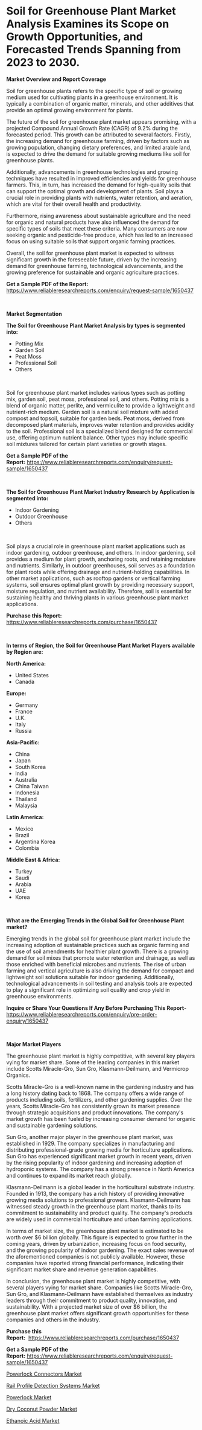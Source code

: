 <p><h1>Soil for Greenhouse Plant Market Analysis Examines its Scope on Growth Opportunities, and Forecasted Trends Spanning from 2023 to 2030.</h1></p><p><strong>Market Overview and Report Coverage</strong></p>
<p><p>Soil for greenhouse plants refers to the specific type of soil or growing medium used for cultivating plants in a greenhouse environment. It is typically a combination of organic matter, minerals, and other additives that provide an optimal growing environment for plants.</p><p>The future of the soil for greenhouse plant market appears promising, with a projected Compound Annual Growth Rate (CAGR) of 9.2% during the forecasted period. This growth can be attributed to several factors. Firstly, the increasing demand for greenhouse farming, driven by factors such as growing population, changing dietary preferences, and limited arable land, is expected to drive the demand for suitable growing mediums like soil for greenhouse plants.</p><p>Additionally, advancements in greenhouse technologies and growing techniques have resulted in improved efficiencies and yields for greenhouse farmers. This, in turn, has increased the demand for high-quality soils that can support the optimal growth and development of plants. Soil plays a crucial role in providing plants with nutrients, water retention, and aeration, which are vital for their overall health and productivity.</p><p>Furthermore, rising awareness about sustainable agriculture and the need for organic and natural products have also influenced the demand for specific types of soils that meet these criteria. Many consumers are now seeking organic and pesticide-free produce, which has led to an increased focus on using suitable soils that support organic farming practices.</p><p>Overall, the soil for greenhouse plant market is expected to witness significant growth in the foreseeable future, driven by the increasing demand for greenhouse farming, technological advancements, and the growing preference for sustainable and organic agriculture practices.</p></p>
<p><strong>Get a Sample PDF of the Report:</strong> <a href="https://www.reliableresearchreports.com/enquiry/request-sample/1650437">https://www.reliableresearchreports.com/enquiry/request-sample/1650437</a></p>
<p>&nbsp;</p>
<p><strong>Market Segmentation</strong></p>
<p><strong>The Soil for Greenhouse Plant Market Analysis by types is segmented into:</strong></p>
<p><ul><li>Potting Mix</li><li>Garden Soil</li><li>Peat Moss</li><li>Professional Soil</li><li>Others</li></ul></p>
<p>&nbsp;</p>
<p><p>Soil for greenhouse plant market includes various types such as potting mix, garden soil, peat moss, professional soil, and others. Potting mix is a blend of organic matter, perlite, and vermiculite to provide a lightweight and nutrient-rich medium. Garden soil is a natural soil mixture with added compost and topsoil, suitable for garden beds. Peat moss, derived from decomposed plant materials, improves water retention and provides acidity to the soil. Professional soil is a specialized blend designed for commercial use, offering optimum nutrient balance. Other types may include specific soil mixtures tailored for certain plant varieties or growth stages.</p></p>
<p><strong>Get a Sample PDF of the Report:</strong>&nbsp;<a href="https://www.reliableresearchreports.com/enquiry/request-sample/1650437">https://www.reliableresearchreports.com/enquiry/request-sample/1650437</a></p>
<p>&nbsp;</p>
<p><strong>The Soil for Greenhouse Plant Market Industry Research by Application is segmented into:</strong></p>
<p><ul><li>Indoor Gardening</li><li>Outdoor Greenhouse</li><li>Others</li></ul></p>
<p>&nbsp;</p>
<p><p>Soil plays a crucial role in greenhouse plant market applications such as indoor gardening, outdoor greenhouse, and others. In indoor gardening, soil provides a medium for plant growth, anchoring roots, and retaining moisture and nutrients. Similarly, in outdoor greenhouses, soil serves as a foundation for plant roots while offering drainage and nutrient-holding capabilities. In other market applications, such as rooftop gardens or vertical farming systems, soil ensures optimal plant growth by providing necessary support, moisture regulation, and nutrient availability. Therefore, soil is essential for sustaining healthy and thriving plants in various greenhouse plant market applications.</p></p>
<p><strong>Purchase this Report:</strong>&nbsp; <a href="https://www.reliableresearchreports.com/purchase/1650437">https://www.reliableresearchreports.com/purchase/1650437</a></p>
<p>&nbsp;</p>
<p><strong>In terms of Region, the Soil for Greenhouse Plant Market Players available by Region are:</strong></p>
<p>
    <p> <strong> North America: </strong>
        <ul>
            <li>United States</li>
            <li>Canada</li>
        </ul>
        </p> 
    <p> <strong> Europe: </strong>
        <ul>
            <li>Germany</li>
            <li>France</li>
            <li>U.K.</li>
            <li>Italy</li>
            <li>Russia</li>
        </ul>
        </p> 
    <p> <strong> Asia-Pacific: </strong>
        <ul>
            <li>China</li>
            <li>Japan</li>
            <li>South Korea</li>
            <li>India</li>
            <li>Australia</li>
            <li>China Taiwan</li>
            <li>Indonesia</li>
            <li>Thailand</li>
            <li>Malaysia</li>
        </ul>
        </p> 
    <p> <strong> Latin America: </strong>
        <ul>
            <li>Mexico</li>
            <li>Brazil</li>
            <li>Argentina Korea</li>
            <li>Colombia</li>
        </ul>
        </p> 
    <p> <strong> Middle East & Africa: </strong>
        <ul>
            <li>Turkey</li>
            <li>Saudi</li>
            <li>Arabia</li>
            <li>UAE</li>
            <li>Korea</li>
        </ul>
    </p>
    </p>
<p>&nbsp;</p>
<p><strong>What are the Emerging Trends in the Global Soil for Greenhouse Plant market?</strong></p>
<p><p>Emerging trends in the global soil for greenhouse plant market include the increasing adoption of sustainable practices such as organic farming and the use of soil amendments for healthier plant growth. There is a growing demand for soil mixes that promote water retention and drainage, as well as those enriched with beneficial microbes and nutrients. The rise of urban farming and vertical agriculture is also driving the demand for compact and lightweight soil solutions suitable for indoor gardening. Additionally, technological advancements in soil testing and analysis tools are expected to play a significant role in optimizing soil quality and crop yield in greenhouse environments.</p></p>
<p><strong>Inquire or Share Your Questions If Any Before Purchasing This Report</strong>- <a href="https://www.reliableresearchreports.com/enquiry/pre-order-enquiry/1650437">https://www.reliableresearchreports.com/enquiry/pre-order-enquiry/1650437</a></p>
<p>&nbsp;</p>
<p><strong>Major Market Players</strong></p>
<p><p>The greenhouse plant market is highly competitive, with several key players vying for market share. Some of the leading companies in this market include Scotts Miracle-Gro, Sun Gro, Klasmann-Deilmann, and Vermicrop Organics.</p><p>Scotts Miracle-Gro is a well-known name in the gardening industry and has a long history dating back to 1868. The company offers a wide range of products including soils, fertilizers, and other gardening supplies. Over the years, Scotts Miracle-Gro has consistently grown its market presence through strategic acquisitions and product innovations. The company's market growth has been fueled by increasing consumer demand for organic and sustainable gardening solutions.</p><p>Sun Gro, another major player in the greenhouse plant market, was established in 1929. The company specializes in manufacturing and distributing professional-grade growing media for horticulture applications. Sun Gro has experienced significant market growth in recent years, driven by the rising popularity of indoor gardening and increasing adoption of hydroponic systems. The company has a strong presence in North America and continues to expand its market reach globally.</p><p>Klasmann-Deilmann is a global leader in the horticultural substrate industry. Founded in 1913, the company has a rich history of providing innovative growing media solutions to professional growers. Klasmann-Deilmann has witnessed steady growth in the greenhouse plant market, thanks to its commitment to sustainability and product quality. The company's products are widely used in commercial horticulture and urban farming applications.</p><p>In terms of market size, the greenhouse plant market is estimated to be worth over $6 billion globally. This figure is expected to grow further in the coming years, driven by urbanization, increasing focus on food security, and the growing popularity of indoor gardening. The exact sales revenue of the aforementioned companies is not publicly available. However, these companies have reported strong financial performance, indicating their significant market share and revenue generation capabilities.</p><p>In conclusion, the greenhouse plant market is highly competitive, with several players vying for market share. Companies like Scotts Miracle-Gro, Sun Gro, and Klasmann-Deilmann have established themselves as industry leaders through their commitment to product quality, innovation, and sustainability. With a projected market size of over $6 billion, the greenhouse plant market offers significant growth opportunities for these companies and others in the industry.</p></p>
<p><strong>Purchase this Report:</strong>&nbsp;&nbsp;<a href="https://www.reliableresearchreports.com/purchase/1650437">https://www.reliableresearchreports.com/purchase/1650437</a></p>
<p></p>
<p><strong>Get a Sample PDF of the Report:</strong>&nbsp;<a href="https://www.reliableresearchreports.com/enquiry/request-sample/1650437">https://www.reliableresearchreports.com/enquiry/request-sample/1650437</a></p>
<p><p><a href="https://www.linkedin.com/pulse/powerlock-connectors-market-insights-players-forecast-till-cdboc/">Powerlock Connectors Market</a></p><p><a href="https://github.com/lilstefpacute/Market-Research-Report-List-1/blob/main/rail-profile-detection-systems-market.md">Rail Profile Detection Systems Market</a></p><p><a href="https://www.linkedin.com/pulse/decoding-powerlock-market-deep-dive-latest-trends-segmentation-dstkc/">Powerlock Market</a></p><p><a href="https://medium.com/@v27092023/dry-coconut-powder-market-size-growth-forecast-2023-2030-52712cf7c191">Dry Coconut Powder Market</a></p><p><a href="https://medium.com/@janicegriffin2022/ethanoic-acid-market-size-growth-forecast-2023-2030-1fa16c51254b">Ethanoic Acid Market</a></p></p>
